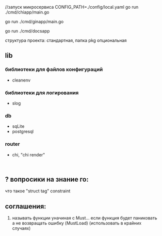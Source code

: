//запуск микросервиса
CONFIG_PATH=./config/local.yaml go run ./cmd/chiapp/main.go

go run ./cmd/ginapp/main.go

go run ./cmd/docsapp

структура проекта:
стандартная,
папка pkg опциональная

## lib

### библиотеки для файлов конфигураций

- cleanenv

### библиотеки для логирования

- slog

### db

- sqLite
- postgresql

### router

- chi, "chi render"

<br>

## ? вопросики на знание го:

что такое "struct tag"
constraint

## соглашения:

1. называть функции yначиная с Must... если функция будет паниковать а не возвращать ошибку (MustLoad) (использовать в крайних случаях)
